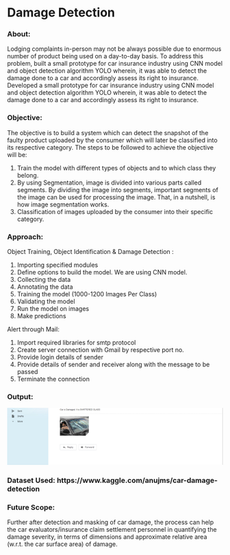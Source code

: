 # Damage Detection
<h3><b>About:</b></h3>
Lodging complaints in-person may not be always possible due to enormous number of product being used on a day-to-day basis. To address this problem, built a small prototype for car insurance industry using CNN model and object detection algorithm YOLO wherein, it was able to detect the damage done to a car and accordingly assess its right to insurance. Developed a small prototype for car insurance industry using CNN model and object detection algorithm YOLO wherein, it was able to detect the damage done to a car and accordingly assess its right to insurance. 

<h3><b>Objective: </b></h3>
The objective is to build a system which can detect the snapshot of the faulty product uploaded by the consumer which will later be classified into its respective category. The steps to be followed to achieve the objective will be:

1. Train the model with different types of objects and to which class they belong.
2. By using Segmentation, image is divided into various parts called segments. By dividing the image into segments, important segments of the image can be used for processing the image. That, in a nutshell, is how image segmentation works.
3. Classification of images uploaded by the consumer into their specific category.

<h3><b>Approach: </b></h3>
Object Training, Object Identification & Damage Detection : 

1. Importing specified modules
2. Define options to build the model. We are using CNN model.
3. Collecting the data
4. Annotating the data
5. Training the model (1000-1200 Images Per Class)
6. Validating the model
7. Run the model on images
8. Make predictions

Alert through Mail:
1. Import required libraries for smtp protocol
2. Create server connection with Gmail by respective port no.
3. Provide login details of sender
4. Provide details of sender and receiver along with the message to be passed
5. Terminate the connection

<h3><b>Output: </b></h3>

![](1.png)

<h3><b>Dataset Used: https://www.kaggle.com/anujms/car-damage-detection</b></h3>

<h3><b>Future Scope: </b></h3>
Further after detection and masking of car damage, the process can help the car evaluators/insurance claim settlement personnel in quantifying the damage severity, in terms of dimensions and approximate relative area (w.r.t. the car surface area) of damage.

